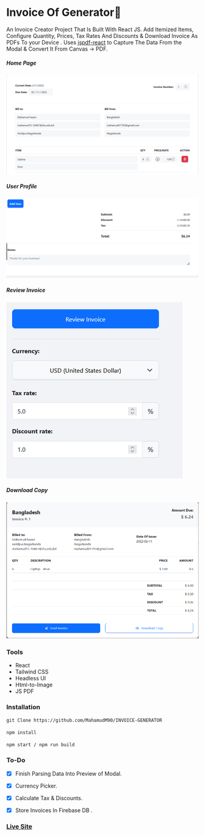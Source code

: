 # Invoice Of Generator🧾

An Invoice Creator Project That Is Built With React JS. Add Itemized Items, Configure Quantity, Prices, Tax Rates And Discounts & Download Invoice As PDFs To your Device . Uses [jspdf-react](https://www.npmjs.com/package/jspdf-react) to Capture The Data From the Modal & Convert It From Canvas -> PDF.



##### Home Page

![ScreenShot Of Form](screenshots/a.png)



##### User Profile

![ScreenShot of Form](screenshots/b.png)



##### Review Invoice

![ScreenShot of Form](screenshots/c.png)



##### Download Copy

![ScreenShot of Form](screenshots/d.png)

### Tools

- React
- Tailwind CSS
- Headless UI
- Html-to-Image
- JS PDF


### Installation

```
git Clone https://github.com/MahamudM90/INVOICE-GENERATOR

npm install

npm start / npm run build
```

### To-Do
- [x] Finish Parsing Data Into Preview of Modal.

- [x] Currency Picker.

- [x] Calculate Tax & Discounts.

- [x] Store Invoices In Firebase DB .


 ###    [Live Site](https://invoice-generator-react.netlify.app/) 
